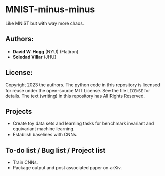 # MNIST-minus-minus

Like MNIST but with way more chaos.

## Authors:
- **David W. Hogg** (NYU) (Flatiron)
- **Soledad Villar** (JHU)

## License:
Copyright 2023 the authors.
The python code in this repository is licensed for reuse under the open-source MIT License.
See the file `LICENSE` for details.
The text (writing) in this repository has All Rights Reserved.

## Projects
- Create toy data sets and learning tasks for benchmark invariant and equivariant machine learning.
- Establish baselines with CNNs.

## To-do list / Bug list / Project list
- Train CNNs.
- Package output and post associated paper on arXiv.
